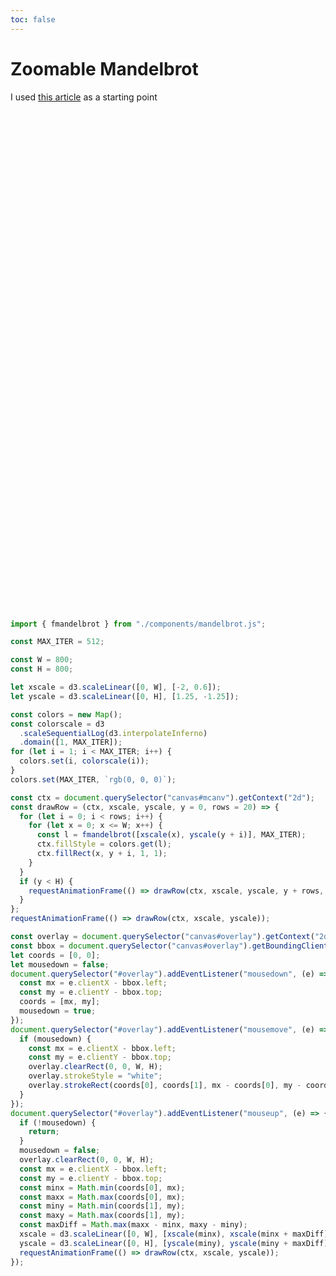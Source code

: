 ```yaml
---
toc: false
---
```


<style>
.canvases {
  position:relative;
  width: 800px;
  height: 800px;
}
canvas {
  image-rendering: pixelated;
}
.canvases canvas {
  position:absolute;
  top:0px;
  left:0px;
  width:800px;
  height:800px;
}
</style>

# Zoomable Mandelbrot

I used [this article](https://miriam-english.org/files/Dewdney_Mandelbrot/Dewdney_Mandelbrot.html) as a starting point

<div class="canvases">
  <canvas id="mcanv" width=800 height=800></canvas>
  <canvas id="overlay" width=800 height=800></canvas>
</div>

```js echo
import { fmandelbrot } from "./components/mandelbrot.js";

const MAX_ITER = 512;

const W = 800;
const H = 800;

let xscale = d3.scaleLinear([0, W], [-2, 0.6]);
let yscale = d3.scaleLinear([0, H], [1.25, -1.25]);

const colors = new Map();
const colorscale = d3
  .scaleSequentialLog(d3.interpolateInferno)
  .domain([1, MAX_ITER]);
for (let i = 1; i < MAX_ITER; i++) {
  colors.set(i, colorscale(i));
}
colors.set(MAX_ITER, `rgb(0, 0, 0)`);

const ctx = document.querySelector("canvas#mcanv").getContext("2d");
const drawRow = (ctx, xscale, yscale, y = 0, rows = 20) => {
  for (let i = 0; i < rows; i++) {
    for (let x = 0; x <= W; x++) {
      const l = fmandelbrot([xscale(x), yscale(y + i)], MAX_ITER);
      ctx.fillStyle = colors.get(l);
      ctx.fillRect(x, y + i, 1, 1);
    }
  }
  if (y < H) {
    requestAnimationFrame(() => drawRow(ctx, xscale, yscale, y + rows, rows));
  }
};
requestAnimationFrame(() => drawRow(ctx, xscale, yscale));

const overlay = document.querySelector("canvas#overlay").getContext("2d");
const bbox = document.querySelector("canvas#overlay").getBoundingClientRect();
let coords = [0, 0];
let mousedown = false;
document.querySelector("#overlay").addEventListener("mousedown", (e) => {
  const mx = e.clientX - bbox.left;
  const my = e.clientY - bbox.top;
  coords = [mx, my];
  mousedown = true;
});
document.querySelector("#overlay").addEventListener("mousemove", (e) => {
  if (mousedown) {
    const mx = e.clientX - bbox.left;
    const my = e.clientY - bbox.top;
    overlay.clearRect(0, 0, W, H);
    overlay.strokeStyle = "white";
    overlay.strokeRect(coords[0], coords[1], mx - coords[0], my - coords[1]);
  }
});
document.querySelector("#overlay").addEventListener("mouseup", (e) => {
  if (!mousedown) {
    return;
  }
  mousedown = false;
  overlay.clearRect(0, 0, W, H);
  const mx = e.clientX - bbox.left;
  const my = e.clientY - bbox.top;
  const minx = Math.min(coords[0], mx);
  const maxx = Math.max(coords[0], mx);
  const miny = Math.min(coords[1], my);
  const maxy = Math.max(coords[1], my);
  const maxDiff = Math.max(maxx - minx, maxy - miny);
  xscale = d3.scaleLinear([0, W], [xscale(minx), xscale(minx + maxDiff)]);
  yscale = d3.scaleLinear([0, H], [yscale(miny), yscale(miny + maxDiff)]);
  requestAnimationFrame(() => drawRow(ctx, xscale, yscale));
});
```
